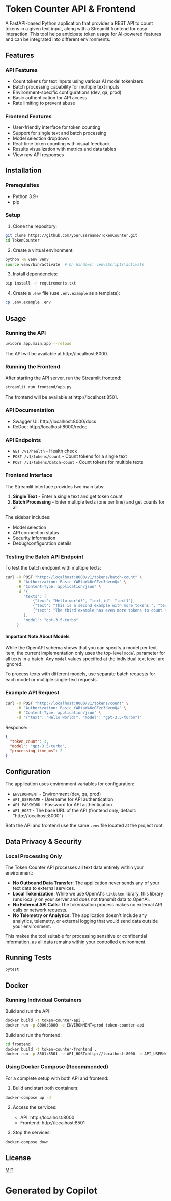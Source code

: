 # Token Counter API & Frontend

A FastAPI-based Python application that provides a REST API to count tokens in a given text input, along with a Streamlit frontend for easy interaction. This tool helps anticipate token usage for AI-powered features and can be integrated into different environments.

## Features

### API Features
- Count tokens for text inputs using various AI model tokenizers
- Batch processing capability for multiple text inputs
- Environment-specific configurations (dev, qa, prod)
- Basic authentication for API access
- Rate limiting to prevent abuse

### Frontend Features
- User-friendly interface for token counting
- Support for single text and batch processing
- Model selection dropdown
- Real-time token counting with visual feedback
- Results visualization with metrics and data tables
- View raw API responses

## Installation

### Prerequisites

- Python 3.9+
- pip

### Setup

1. Clone the repository:
```bash
git clone https://github.com/yourusername/TokenCounter.git
cd TokenCounter
```

2. Create a virtual environment:
```bash
python -m venv venv
source venv/bin/activate  # On Windows: venv\Scripts\activate
```

3. Install dependencies:
```bash
pip install -r requirements.txt
```

4. Create a `.env` file (use `.env.example` as a template):
```bash
cp .env.example .env
```

## Usage

### Running the API

```bash
uvicorn app.main:app --reload
```

The API will be available at http://localhost:8000.

### Running the Frontend

After starting the API server, run the Streamlit frontend:

```bash
streamlit run frontend/app.py
```

The frontend will be available at http://localhost:8501.

### API Documentation

- Swagger UI: http://localhost:8000/docs
- ReDoc: http://localhost:8000/redoc

### API Endpoints

- `GET /v1/health` - Health check
- `POST /v1/tokens/count` - Count tokens for a single text
- `POST /v1/tokens/batch-count` - Count tokens for multiple texts

### Frontend Interface

The Streamlit interface provides two main tabs:

1. **Single Text** - Enter a single text and get token count
2. **Batch Processing** - Enter multiple texts (one per line) and get counts for all

The sidebar includes:
- Model selection
- API connection status
- Security information
- Debug/configuration details

### Testing the Batch API Endpoint

To test the batch endpoint with multiple texts:

```bash
curl -X POST "http://localhost:8000/v1/tokens/batch-count" \
     -H "Authorization: Basic YWRtaW46cGFzc3dvcmQ=" \
     -H "Content-Type: application/json" \
     -d '{
        "texts": [
            {"text": "Hello world!", "text_id": "text1"},
            {"text": "This is a second example with more tokens.", "text_id": "text2"},
            {"text": "The third example has even more tokens to count for this test.", "text_id": "text3"}
        ],
        "model": "gpt-3.5-turbo"
     }'
```

#### Important Note About Models

While the OpenAPI schema shows that you can specify a model per text item, the current implementation only uses the top-level `model` parameter for all texts in a batch. Any `model` values specified at the individual text level are ignored.

To process texts with different models, use separate batch requests for each model or multiple single-text requests.

### Example API Request

```bash
curl -X POST "http://localhost:8000/v1/tokens/count" \
     -H "Authorization: Basic YWRtaW46cGFzc3dvcmQ=" \
     -H "Content-Type: application/json" \
     -d '{"text": "Hello world!", "model": "gpt-3.5-turbo"}'
```

Response:
```json
{
  "token_count": 3,
  "model": "gpt-3.5-turbo",
  "processing_time_ms": 2
}
```

## Configuration

The application uses environment variables for configuration:

- `ENVIRONMENT` - Environment (dev, qa, prod)
- `API_USERNAME` - Username for API authentication
- `API_PASSWORD` - Password for API authentication 
- `API_HOST` - The base URL of the API (frontend only, default: "http://localhost:8000")

Both the API and frontend use the same `.env` file located at the project root.

## Data Privacy & Security

### Local Processing Only

The Token Counter API processes all text data entirely within your environment:

- **No Outbound Data Transfer**: The application never sends any of your text data to external services.
- **Local Tokenization**: While we use OpenAI's `tiktoken` library, this library runs locally on your server and does not transmit data to OpenAI.
- **No External API Calls**: The tokenization process makes no external API calls or network requests.
- **No Telemetry or Analytics**: The application doesn't include any analytics, telemetry, or external logging that would send data outside your environment.

This makes the tool suitable for processing sensitive or confidential information, as all data remains within your controlled environment.

## Running Tests

```bash
pytest
```

## Docker

### Running Individual Containers

Build and run the API:
```bash
docker build -t token-counter-api .
docker run -p 8000:8000 -e ENVIRONMENT=prod token-counter-api
```

Build and run the frontend:
```bash
cd frontend
docker build -t token-counter-frontend .
docker run -p 8501:8501 -e API_HOST=http://localhost:8000 -e API_USERNAME=admin -e API_PASSWORD=securepassword token-counter-frontend
```

### Using Docker Compose (Recommended)

For a complete setup with both API and frontend:

1. Build and start both containers:
```bash
docker-compose up -d
```

2. Access the services:
   - API: http://localhost:8000
   - Frontend: http://localhost:8501

3. Stop the services:
```bash
docker-compose down
```

## License

[MIT](LICENSE)

# Generated by Copilot
